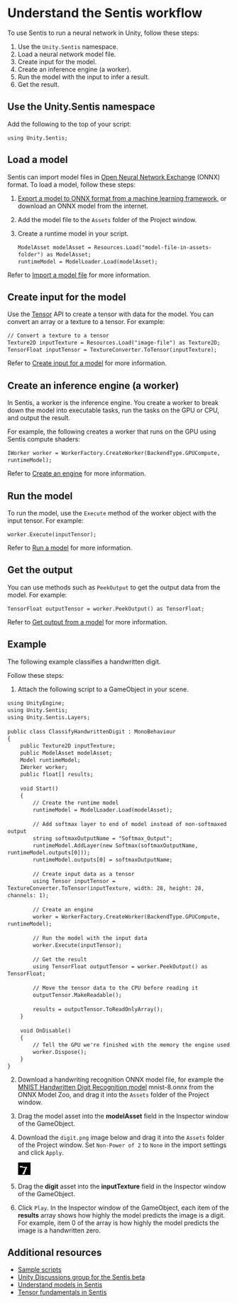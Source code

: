 # Understand the Sentis workflow

To use Sentis to run a neural network in Unity, follow these steps:

1. Use the `Unity.Sentis` namespace.
2. Load a neural network model file.
3. Create input for the model.
4. Create an inference engine (a worker).
5. Run the model with the input to infer a result.
6. Get the result.

## Use the Unity.Sentis namespace

Add the following to the top of your script:

```
using Unity.Sentis;
```

## Load a model

Sentis can import model files in [Open Neural Network Exchange](https://onnx.ai/) (ONNX) format. To load a model, follow these steps:

1. [Export a model to ONNX format from a machine learning framework](export-an-onnx-file.md), or download an ONNX model from the internet. 

2. Add the model file to the `Assets` folder of the Project window.

3. Create a runtime model in your script.

    ```
    ModelAsset modelAsset = Resources.Load("model-file-in-assets-folder") as ModelAsset;
    runtimeModel = ModelLoader.Load(modelAsset);
    ```

Refer to [Import a model file](import-a-model-file.md) for more information.

## Create input for the model

Use the [Tensor](xref:Unity.Sentis.Tensor) API to create a tensor with data for the model. You can convert an array or a texture to a tensor. For example:

```
// Convert a texture to a tensor
Texture2D inputTexture = Resources.Load("image-file") as Texture2D;
TensorFloat inputTensor = TextureConverter.ToTensor(inputTexture);
```

Refer to [Create input for a model](create-an-input-tensor.md) for more information.

## Create an inference engine (a worker)

In Sentis, a worker is the inference engine. You create a worker to break down the model into executable tasks, run the tasks on the GPU or CPU, and output the result.

For example, the following creates a worker that runs on the GPU using Sentis compute shaders:

```
IWorker worker = WorkerFactory.CreateWorker(BackendType.GPUCompute, runtimeModel);
```

Refer to [Create an engine](create-an-engine.md) for more information.

## Run the model

To run the model, use the `Execute` method of the worker object with the input tensor. For example:

```
worker.Execute(inputTensor);
```

Refer to [Run a model](run-a-model.md) for more information.

## Get the output

You can use methods such as `PeekOutput` to get the output data from the model. For example:

```
TensorFloat outputTensor = worker.PeekOutput() as TensorFloat;
```

Refer to [Get output from a model](get-the-output.md) for more information.

## Example

The following example classifies a handwritten digit.

Follow these steps:

1. Attach the following script to a GameObject in your scene.

```
using UnityEngine;
using Unity.Sentis;
using Unity.Sentis.Layers;

public class ClassifyHandwrittenDigit : MonoBehaviour
{
    public Texture2D inputTexture;
    public ModelAsset modelAsset;
    Model runtimeModel;
    IWorker worker;
    public float[] results;

    void Start()
    {
        // Create the runtime model
        runtimeModel = ModelLoader.Load(modelAsset);

        // Add softmax layer to end of model instead of non-softmaxed output
        string softmaxOutputName = "Softmax_Output";
        runtimeModel.AddLayer(new Softmax(softmaxOutputName, runtimeModel.outputs[0]));
        runtimeModel.outputs[0] = softmaxOutputName;

        // Create input data as a tensor
        using Tensor inputTensor = TextureConverter.ToTensor(inputTexture, width: 28, height: 28, channels: 1);

        // Create an engine
        worker = WorkerFactory.CreateWorker(BackendType.GPUCompute, runtimeModel);

        // Run the model with the input data
        worker.Execute(inputTensor);

        // Get the result
        using TensorFloat outputTensor = worker.PeekOutput() as TensorFloat;

        // Move the tensor data to the CPU before reading it
        outputTensor.MakeReadable();

        results = outputTensor.ToReadOnlyArray();
    }

    void OnDisable()
    {
        // Tell the GPU we're finished with the memory the engine used
        worker.Dispose();
    }
}
```

2. Download a handwriting recognition ONNX model file, for example the [MNIST Handwritten Digit Recognition model](https://github.com/onnx/models/tree/main/validated/vision/classification/mnist) mnist-8.onnx from the ONNX Model Zoo, and drag it into the `Assets` folder of the Project window.
3. Drag the model asset into the **modelAsset** field in the Inspector window of the GameObject.
4. Download the `digit.png` image below and drag it into the `Assets` folder of the Project window. Set `Non-Power of 2` to `None` in the import settings and click `Apply`.

    ![A handwritten number 7](images/digit.png)

5. Drag the **digit** asset into the **inputTexture** field in the Inspector window of the GameObject.
6. Click `Play`. In the Inspector window of the GameObject, each item of the **results** array shows how highly the model predicts the image is a digit. For example, item 0 of the array is how highly the model predicts the image is a handwritten zero.

## Additional resources

- [Sample scripts](package-samples.md)
- [Unity Discussions group for the Sentis beta](https://discussions.unity.com/c/10)
- [Understand models in Sentis](models-concept.md)
- [Tensor fundamentals in Sentis](tensor-fundamentals.md)
